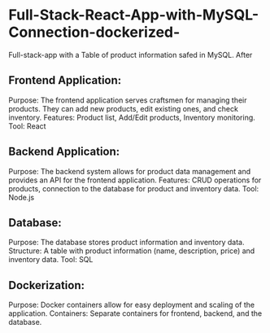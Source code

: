 # Full-Stack-React-App-with-MySQL-Connection-dockerized-
Full-stack-app with a Table of product information  safed in MySQL. After 

## Frontend Application:

Purpose: The frontend application serves craftsmen for managing their products. They can add new products, edit existing ones, and check inventory.
Features: Product list, Add/Edit products, Inventory monitoring.
Tool: React

## Backend Application:

Purpose: The backend system allows for product data management and provides an API for the frontend application.
Features: CRUD operations for products, connection to the database for product and inventory data.
Tool: Node.js

## Database:

Purpose: The database stores product information and inventory data.
Structure: A table with product information (name, description, price) and inventory data.
Tool: SQL

## Dockerization:

Purpose: Docker containers allow for easy deployment and scaling of the application.
Containers: Separate containers for frontend, backend, and the database.
